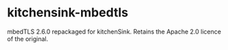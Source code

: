 # kitchensink-mbedtls
mbedTLS 2.6.0 repackaged for kitchenSink. Retains the Apache 2.0 licence of the original.
